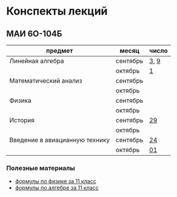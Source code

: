# Конспекты лекций
## МАИ 6О-104Б

| предмет | месяц | число |
|--------|--------|-------|
| Линейная алгебра | сентябрь | [3](http://bit.ly/1GnlQk7), [9](http://bit.ly/1KQBk4f) |
|| октябрь | [1](http://bit.ly/1FKIyrJ) |
| Математический анализ | сентябрь ||
|| октябрь ||
| Физика | сентябрь ||
|| октябрь ||
| История | сентябрь |[29](http://bit.ly/1FKIyrJ)|
|| октябрь ||
| Введение в авиацианную технику | сентябрь |[24](http://bit.ly/1L8q98b)|
|| октябрь |[01](http://bit.ly/1LWjqyT)|

### Полезные материалы
 - [формулы по физике за 11 класс](http://bit.ly/1L8qbNq)
 - [формулы по алгебре за 11 класс](http://bit.ly/1LWjqyT)
